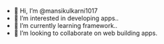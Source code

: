 - 👋 Hi, I’m @mansikulkarni1017
- 👀 I’m interested in developing apps..
- 🌱 I’m currently learning framework..
- 💞️ I’m looking to collaborate on web building apps.

<!---
mansikulkarni1017/mansikulkarni1017 is a ✨ special ✨ repository because its `README.md` (this file) appears on your GitHub profile.
You can click the Preview link to take a look at your changes.
--->
